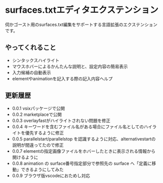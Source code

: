 # surfaces.txtエディタエクステンション
伺かゴースト用のsurfaces.txt編集をサポートする言語拡張のエクステンションです。

## やってくれること
* シンタックスハイライト
* マウスホバーによるかんたんな説明と、設定内容の簡易表示
* 入力候補の自動表示
* elementやanimationを記入する際の記入内容ヘルプ

## 更新履歴
* 0.0.1 vsixパッケージで公開
* 0.0.2 marketplaceで公開
* 0.0.3 overlayfastがハイライトされない問題を修正
* 0.0.4 キーワードを含むファイル名がある場合にファイル名としてのハイライトを優先するように修正
* 0.0.5 parallelstart/parallelstop を認識するように対応、alternativestartの説明が間違ってたので修正
* 0.0.7 elementの指定画像ファイルをホバーしたときに表示される情報から開けるように
* 0.0.8 animation の surface番号指定部分で参照先の surface へ「定義に移動」できるようにしてみた
* 0.0.9 ブラウザ版vscodeにおためし対応
